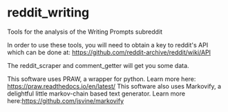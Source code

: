 # reddit_writing
Tools for the analysis of the Writing Prompts subreddit

In order to use these tools, you will need to obtain a key to reddit's API which can be done at: https://github.com/reddit-archive/reddit/wiki/API

The reddit_scraper and comment_getter will get you some data. 


This software uses PRAW, a wrapper for python. Learn more here: https://praw.readthedocs.io/en/latest/
This software also uses Markovify, a delightful little markov-chain based text generator. Learn more here:https://github.com/jsvine/markovify


